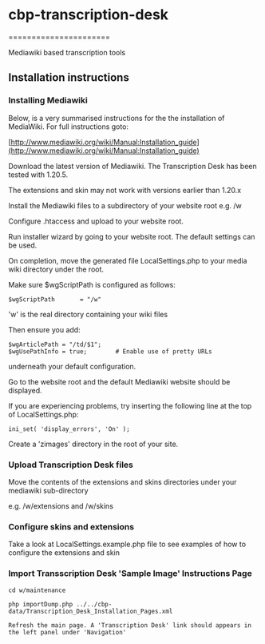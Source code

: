 # cbp-transcription-desk
======================

Mediawiki based transcription tools


## Installation instructions

### Installing Mediawiki

Below, is a very summarised instructions for the the installation of MediaWiki. For full instructions goto:

[http://www.mediawiki.org/wiki/Manual:Installation_guide](http://www.mediawiki.org/wiki/Manual:Installation_guide)

Download the latest version of Mediawiki. The Transcription Desk has been tested with 1.20.5.

The extensions and skin may not work with versions earlier than 1.20.x

Install the Mediawiki files to a subdirectory of your website root e.g. /w

Configure .htaccess and upload to your website root.

Run installer wizard by going to your website root. The default settings can be used.

On completion, move the generated file LocalSettings.php to your media wiki directory under the root.

Make sure $wgScriptPath is configured as follows:

```
$wgScriptPath       = "/w"
```

'w' is the real directory containing your wiki files

Then ensure you add:

```
$wgArticlePath = "/td/$1";
$wgUsePathInfo = true;        # Enable use of pretty URLs
```

underneath your default configuration.

Go to the website root and the default Mediawiki website should be displayed.

If you are experiencing problems, try inserting the following line at the top of LocalSettings.php:

```
ini_set( 'display_errors', 'On' );
```

Create a 'zimages' directory in the root of your site.


### Upload Transcription Desk files

Move the contents of the extensions and skins directories under your mediawiki sub-directory

e.g. /w/extensions and /w/skins

### Configure skins and extensions

Take a look at LocalSettings.example.php file to see examples of how to configure the extensions and skin




### Import Transscription Desk 'Sample Image' Instructions Page

```
cd w/maintenance

php importDump.php ../../cbp-data/Transcription_Desk_Installation_Pages.xml

Refresh the main page. A 'Transcription Desk' link should appears in the left panel under 'Navigation'
```